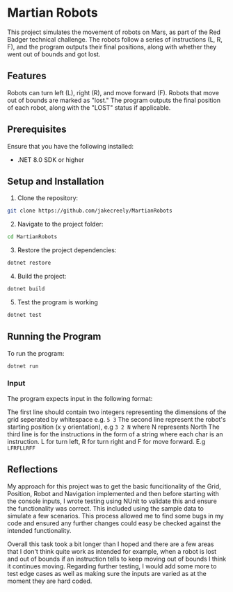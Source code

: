 # Martian Robots
This project simulates the movement of robots on Mars, as part of the Red Badger technical challenge. The robots follow a series of instructions (L, R, F), and the program outputs their final positions, along with whether they went out of bounds and got lost.

## Features
Robots can turn left (L), right (R), and move forward (F).
Robots that move out of bounds are marked as "lost."
The program outputs the final position of each robot, along with the "LOST" status if applicable.

## Prerequisites
Ensure that you have the following installed:

- .NET 8.0 SDK or higher

## Setup and Installation
1. Clone the repository:
```bash
git clone https://github.com/jakecreely/MartianRobots
```

2. Navigate to the project folder:
```bash
cd MartianRobots
```

3. Restore the project dependencies:
```bash
dotnet restore
```

4. Build the project:
```bash
dotnet build
```

5. Test the program is working
```bash
dotnet test
```

## Running the Program
To run the  program:
```
dotnet run
```

### Input
The program expects input in the following format:

The first line should contain two integers representing the dimensions of the grid seperated by whitespace e.g. ```5 3```
The second line represent the robot's starting position (x y orientation), e.g ```3 2 N``` where N represents North
The third line is for the instructions in the form of a string where each char is an instruction. L for turn left, R for turn right and F for move forward. E.g ``` LFRFLLRFF ```

## Reflections
My approach for this project was to get the basic funcitionality of the Grid, Position, Robot and Navigation implemented and then before starting with the console inputs, 
I wrote testing using NUnit to validate this and ensure the functionality was correct. This included using the sample data to simulate a few scenarios. This process allowed me
to find some bugs in my code and ensured any further changes could easy be checked against the intended functionality. 

Overall this task took a bit longer than I hoped and there are a few areas that I don't think quite work as intended for example, when a robot is lost and out of bounds if an instruction tells
to keep moving out of bounds I think it continues moving. Regarding further testing, I would add some more to test edge cases as well as making sure the inputs are varied as at the moment they are
hard coded. 

